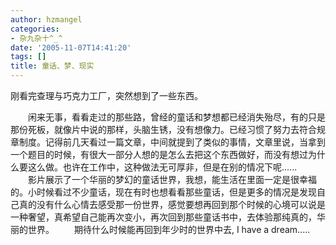 ```yaml
---
author: hzmangel
categories:
- 杂九杂十^_^
date: '2005-11-07T14:41:20'
tags: []
title: 童话、梦、现实
---
```

刚看完查理与巧克力工厂，突然想到了一些东西。

　　闲来无事，看看走过的那些路，曾经的童话和梦想都已经消失殆尽，有的只是那份死板，就像片中说的那样，头脑生锈，没有想像力。已经习惯了努力去符合规章制度。记得前几天看过一篇文章，中间就提到了类似的事情，文章里说，当拿到一个题目的时候，有很大一部分人想的是怎么去把这个东西做好，而没有想过为什么要这么做。也许在工作中，这种做法无可厚非，但是在别的情况下呢......
　　影片展示了一个华丽的梦幻的童话世界，我想，能生活在里面一定是很幸福的。小时候看过不少童话，现在有时也想看看那些童话，但是更多的情况是发现自己真的没有什么心情去感受那一份世界，感觉要想再回到那个时候的心境可以说是一种奢望，真希望自己能再次变小，再次回到那些童话书中，去体验那纯真的，华丽的世界。
　　期待什么时候能再回到年少时的世界中去, I have a dream.....